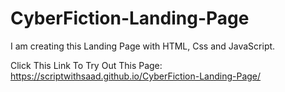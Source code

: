 # CyberFiction-Landing-Page
I am creating this Landing Page with HTML, Css and JavaScript.

Click This Link To Try Out This Page:
https://scriptwithsaad.github.io/CyberFiction-Landing-Page/
